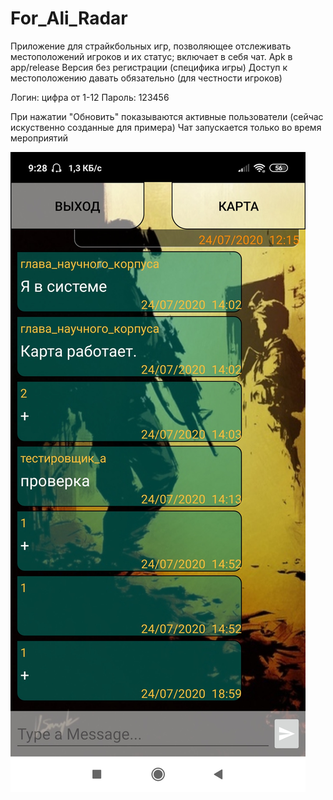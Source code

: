 # For_Ali_Radar
Приложение для страйкбольных игр, позволяющее отслеживать местоположений игроков и их статус; включает в себя чат.
Apk в app/release
Версия без регистрации (специфика игры)
Доступ к местоположению давать обязательно (для честности игроков)

Логин: цифра от 1-12
Пароль: 123456


При нажатии "Обновить" показываются активные пользователи (сейчас искуственно созданные для примера)
Чат запускается только во время мероприятий

![alt text](screenshots/92bWTJfDooQ.jpg "Чат")
